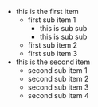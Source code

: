 * this is the first item
	* first sub item 1
		* this is sub sub
		* this is sub sub
	* first sub item 2
	* first sub item 3
* this is the second item
	* second sub item 1
	* second sub item 2
	* second sub item 3
	* second sub item 4
